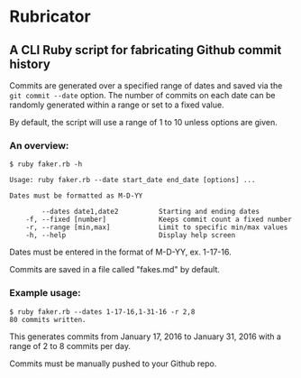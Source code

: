 # Rubricator

## A CLI Ruby script for fabricating Github commit history

Commits are generated over a specified range of dates and saved via the `git commit --date` option. The number of commits on each date can be randomly generated within a range or set to a fixed value.

By default, the script will use a range of 1 to 10 unless options are given.

### An overview:
```
$ ruby faker.rb -h

Usage: ruby faker.rb --date start_date end_date [options] ...

Dates must be formatted as M-D-YY

        --dates date1,date2          Starting and ending dates
    -f, --fixed [number]             Keeps commit count a fixed number
    -r, --range [min,max]            Limit to specific min/max values
    -h, --help                       Display help screen
```

Dates must be entered in the format of M-D-YY, ex. 1-17-16.

Commits are saved in a file called "fakes.md" by default.

### Example usage:

```
$ ruby faker.rb --dates 1-17-16,1-31-16 -r 2,8
80 commits written.
```

This generates commits from January 17, 2016 to January 31, 2016 with a range of 2 to 8 commits per day.

Commits must be manually pushed to your Github repo.
